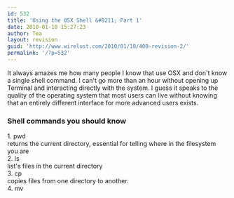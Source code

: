 ```yaml
---
id: 532
title: 'Using the OSX Shell &#8211; Part 1'
date: 2010-01-10 15:27:23
author: Tea
layout: revision
guid: 'http://www.wirelust.com/2010/01/10/400-revision-2/'
permalink: '/?p=532'
---
```


It always amazes me how many people I know that use OSX and don't know a single shell command. I can't go more than an hour without opening up Terminal and interacting directly with the system. I guess it speaks to the quality of the operating system that most users can live without knowing that an entirely different interface for more advanced users exists.

### Shell commands you should know

1\. pwd  
returns the current directory, essential for telling where in the filesystem you are  
2\. ls  
list's files in the current directory  
3\. cp  
copies files from one directory to another.  
4\. mv